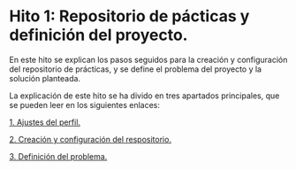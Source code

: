 # Hito 1: Repositorio de pácticas y definición del proyecto.
En este hito se explican los pasos seguidos para la creación y configuración del repositorio de prácticas, y se define el problema del proyecto y la solución planteada.

La explicación de este hito se ha divido en tres apartados principales, que se pueden leer en los siguientes enlaces:

[1. Ajustes del perfil.](Hitos/Hito1/AjustesPerfil.md)

[2. Creación y configuración del respositorio.](Hitos/Hito1/ConfiguracionRepositorio.md)

[3. Definición del problema.](Hitos/Hito1/DefinicionRoyecto.md)


